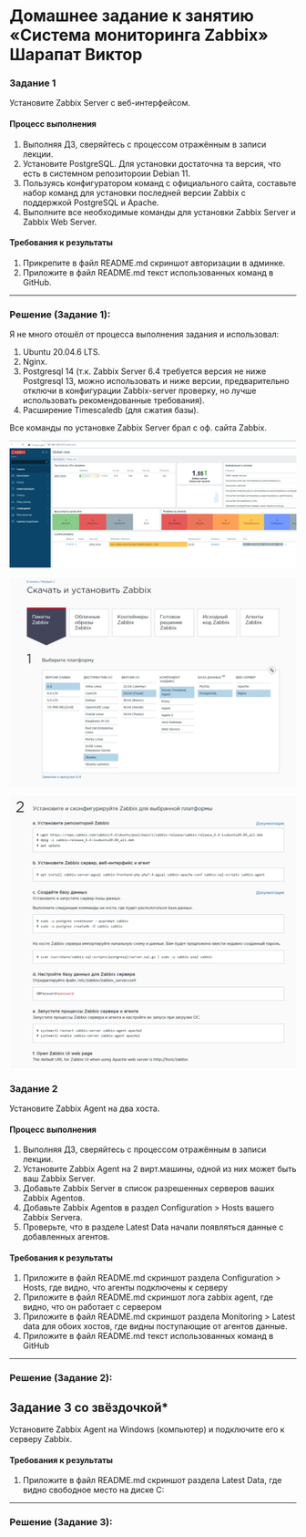 # Домашнее задание к занятию «Система мониторинга Zabbix» Шарапат Виктор

### Задание 1 

Установите Zabbix Server с веб-интерфейсом.

#### Процесс выполнения
1. Выполняя ДЗ, сверяйтесь с процессом отражённым в записи лекции.
2. Установите PostgreSQL. Для установки достаточна та версия, что есть в системном репозитороии Debian 11.
3. Пользуясь конфигуратором команд с официального сайта, составьте набор команд для установки последней версии Zabbix с поддержкой PostgreSQL и Apache.
4. Выполните все необходимые команды для установки Zabbix Server и Zabbix Web Server.

#### Требования к результаты 
1. Прикрепите в файл README.md скриншот авторизации в админке.
2. Приложите в файл README.md текст использованных команд в GitHub.

---
### Решение (Задание 1):
Я не много отошёл от процесса выполнения задания и использовал:
1)	Ubuntu 20.04.6 LTS.
2)	Nginx.
3)	Postgresql 14 (т.к. Zabbix Server 6.4 требуется версия не ниже Postgresql 13, можно использовать и ниже версии, предварительно отключи в конфигурации Zabbix-server проверку, но лучше использовать рекомендованные требования).
4)	Расширение Timescaledb (для сжатия базы).
   
Все команды по установке Zabbix Server брал с оф. сайта Zabbix. 

![alt text](https://github.com/sharvik22/sharvik22-zabbix-hw-02/blob/main/images/Screenshot_17.png)

![alt text](https://github.com/sharvik22/sharvik22-zabbix-hw-02/blob/main/images/Screenshot_1.png)

![alt text](https://github.com/sharvik22/sharvik22-zabbix-hw-02/blob/main/images/Screenshot_2.png)


### Задание 2 

Установите Zabbix Agent на два хоста.

#### Процесс выполнения
1. Выполняя ДЗ, сверяйтесь с процессом отражённым в записи лекции.
2. Установите Zabbix Agent на 2 вирт.машины, одной из них может быть ваш Zabbix Server.
3. Добавьте Zabbix Server в список разрешенных серверов ваших Zabbix Agentов.
4. Добавьте Zabbix Agentов в раздел Configuration > Hosts вашего Zabbix Servera.
5. Проверьте, что в разделе Latest Data начали появляться данные с добавленных агентов.

#### Требования к результаты 
1. Приложите в файл README.md скриншот раздела Configuration > Hosts, где видно, что агенты подключены к серверу
2. Приложите в файл README.md скриншот лога zabbix agent, где видно, что он работает с сервером
3. Приложите в файл README.md скриншот раздела Monitoring > Latest data для обоих хостов, где видны поступающие от агентов данные.
4. Приложите в файл README.md текст использованных команд в GitHub

---
### Решение (Задание 2):

## Задание 3 со звёздочкой*
Установите Zabbix Agent на Windows (компьютер) и подключите его к серверу Zabbix.

#### Требования к результаты 
1. Приложите в файл README.md скриншот раздела Latest Data, где видно свободное место на диске C:
--- 
### Решение (Задание 3):
